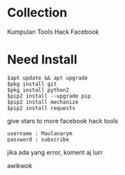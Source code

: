 # Collection
Kumpulan Tools Hack Facebook
# Need Install
```
$apt update && apt upgrade
$pkg install git
$pkg install python2
$pip2 install --upgrade pip
$pip2 install mechanize
$pip2 install requests
```
give stars to more facebook hack tools
```
username : Maulanarym
password : subscribe
```
jika ada yang error, koment aj lurr

awikwok

